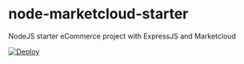 # node-marketcloud-starter
NodeJS starter eCommerce project with ExpressJS and Marketcloud


[![Deploy](https://www.herokucdn.com/deploy/button.svg)](https://heroku.com/deploy?template=https://github.com/Marketcloud/node-marketcloud-starter)
